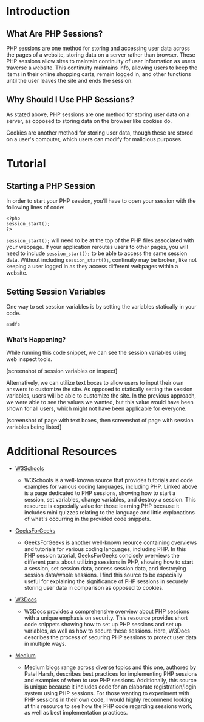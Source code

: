 # Introduction

## What Are PHP Sessions?
PHP sessions are one method for storing and accessing user data across the pages of a website, storing data on a server rather than browser. These PHP sessions allow sites to maintain continuity of user information as users traverse a website. This continuity maintains info, allowing users to keep the items in their online shopping carts, remain logged in, and other functions until the user leaves the site and ends the session.

## Why Should I Use PHP Sessions?
As stated above, PHP sessions are one method for storing user data on a server, as opposed to storing data on the browser like cookies do. 

Cookies are another method for storing user data, though these are stored on a user's computer, which users can modify for malicious purposes.

# Tutorial
## Starting a PHP Session
In order to start your PHP session, you’ll have to open your session with the following lines of code:

```
<?php
session_start();
?>
```

`session_start();` will need to be at the top of the PHP files associated with your webpage. If your application reroutes users to other pages, you will need to include `session_start();` to be able to access the same session data. Without including `session_start();`, continuity may be broken, like not keeping a user logged in as they access different webpages within a website. 

## Setting Session Variables
One way to set session variables is by setting the variables statically in your code.
```
asdfs
```
### What’s Happening?
While running this code snippet, we can see the session variables using web inspect tools. 

[screenshot of session variables on inspect]

Alternatively, we can utilize text boxes to allow users to input their own answers to customize the site. As opposed to statically setting the session variables, users will be able to customize the site. In the previous approach, we were able to see the values we wanted, but this value would have been shown for all users, which might not have been applicable for everyone. 

[screenshot of page with text boxes, then screenshot of page with session variables being listed]

# Additional Resources
* [W3Schools](https://www.w3schools.com/php/php_sessions.asp)
    * W3Schools is a well-known source that provides tutorials and code examples for various coding languages, including PHP. Linked above is a page dedicated to PHP sessions, showing how to start a session, set variables, change variables, and destroy a session. This resource is especially value for those learning PHP because it includes mini quizzes relating to the language and little explanations of what's occurring in the provided code snippets. 

* [GeeksForGeeks](https://www.geeksforgeeks.org/php-sessions/)
    * GeeksForGeeks is another well-known reource containing overviews and tutorials for various coding languages, including PHP. In this PHP session tutorial, GeeksForGeeks concisely overviews the different parts about utilizing sessions in PHP, showing how to start a session, set session data, access session data, and destroying session data/whole sessions. I find this source to be especially useful for explaining the significance of PHP sessions in securely storing user data in comparison as opposed to cookies.

* [W3Docs](https://www.w3docs.com/learn-php/php-sessions.html)
    * W3Docs provides a comprehensive overview about PHP sessions with a unique emphasis on security. This resource provides short code snippets showing how to set up PHP sessions and set up variables, as well as how to secure these sessions. Here, W3Docs describes the process of securing PHP sessions to protect user data in multiple ways. 

* [Medium](https://medium.com/@patelharsh7458/php-sessions-explained-practical-usage-and-best-practices-b15df9cc7568)
    * Medium blogs range across diverse topics and this one, authored by Patel Harsh, describes best practices for implementing PHP sessions and examples of when to use PHP sessions. Additionally, this source is unique because it includes code for an elaborate registration/login system using PHP sessions. For those wanting to experiment with PHP sessions in their own code, I would highly recommend looking at this resource to see how the PHP code regarding sessions work, as well as best implementation practices.
